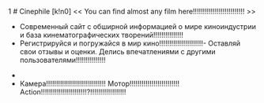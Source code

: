 1  # Сinephile [k!n0]
<< You can find almost any film here!!!!!!!!!!!!!!!!!!!!!!!!!! >>

- Современный сайт с обширной информацией о мире киноиндустрии и база кинематографических творений!!!!!!!!!!!!!!!
- Регистрируйся и погружайся в мир кино!!!!!!!!!!!!!!!!!!!!!!- Оставляй свои отзывы и оценки. Делись впечатлениями с другими пользователями!!!!!!!!!!!!!!!
*
* Камера!!!!!!!!!!!!!!!!!!!!!!!!!!!!!! Мотор!!!!!!!!!!!!!!!!!!!!!!!!! Action!!!!!!!!!!!!!!!!!!!!!!!?!!!!!!!!!!!!!!!!!!
